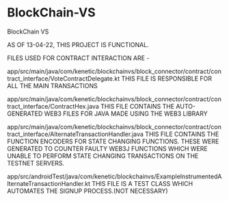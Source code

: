 # BlockChain-VS

BlockChain VS

AS OF 13-04-22, THIS PROJECT IS FUNCTIONAL.

FILES USED FOR CONTRACT INTERACTION ARE -

app/src/main/java/com/kenetic/blockchainvs/block_connector/contract/contract_interface/VoteContractDelegate.kt
	THIS FILE IS RESPONSIBLE FOR ALL THE MAIN TRANSACTIONS

app/src/main/java/com/kenetic/blockchainvs/block_connector/contract/contract_interface/ContractHex.java
	THIS FILE CONTAINS THE AUTO-GENERATED WEB3 FILES FOR JAVA MADE USING THE WEB3 LIBRARY

app/src/main/java/com/kenetic/blockchainvs/block_connector/contract/contract_interface/AlternateTransactionHandler.java
	THIS FILE CONTAINS THE FUNCTION ENCODERS FOR STATE CHANGING FUNCTIONS. THESE WERE GENERATED TO
	COUNTER FAULTY WEB3J FUNCTIONS WHICH WERE UNABLE TO PERFORM STATE CHANGING TRANSACTIONS ON THE
	TESTNET SERVERS.

app/src/androidTest/java/com/kenetic/blockchainvs/ExampleInstrumentedAlternateTransactionHandler.kt
	THIS FILE IS A TEST CLASS WHICH AUTOMATES THE SIGNUP PROCESS.(NOT NECESSARY)